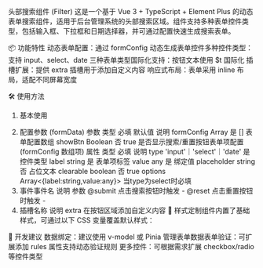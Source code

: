 头部搜索组件 (Filter) 这是一个基于 Vue 3 + TypeScript + Element Plus 的 ​动态表单搜索组件，适用于后台管理系统的头部搜索区域。组件支持多种表单控件类型，包括输入框、下拉框和日期选择器，并可通过配置快速生成搜索表单。

📦 功能特性 ​动态表单配置​：通过 formConfig 动态生成表单控件 ​多种控件类型​：支持 input、select、date 三种表单类型 ​国际化支持​：按钮文本使用 $t 国际化 ​插槽扩展​：提供 extra 插槽用于添加自定义内容 ​响应式布局​：表单采用 inline 布局，适配不同屏幕宽度

🛠 使用方法

1.  基本使用 <template> <Filter :form-data="searchForm" @submit="handleSubmit" @reset="handleReset"
    >
        <template #extra>
          <el-button type="success">导出数据</el-button>
        </template>
      </Filter>
    </template>

<script setup>
import { ref } from 'vue';
import Filter from '@/components/filter/index.vue';

// 表单配置
const searchForm = ref({
  formConfig: [
    {
      type: 'input',
      label: '订单编号',
      value: '',
      placeholder: '请输入订单编号'
    },
    {
      type: 'select',
      label: '订单状态',
      value: '',
      options: [
        { label: '全部', value: '' },
        { label: '待付款', value: 1 },
        { label: '已付款', value: 2 }
      ]
    },
    {
      type: 'date',
      label: '创建日期',
      value: ''
    }
  ],
  showBtn: true
});

// 处理搜索事件
const handleSubmit = (formConfig) => {
  console.log('搜索条件:', formConfig);
  // 这里添加实际搜索逻辑
};

// 处理重置事件
const handleReset = () => {
  console.log('表单已重置');
  // 这里添加重置后的逻辑
};
</script>

2. 配置参数 (formData) 参数 类型 必填 默认值 说明 formConfig Array 是 [] 表单配置数组 showBtn Boolean 否 true 是否显示搜索/重置按钮表单项配置 (formConfig 数组项) 属性 类型 必填 说明 type 'input'｜'select'｜'date' 是 控件类型 label string 是 表单项标签 value any 是 绑定值 placeholder string 否 占位文本 clearable boolean 否 true options Array<{label:string,value:any}> 当type为select时必填
3. 事件事件名 说明 参数 @submit 点击搜索按钮时触发 - @reset 点击重置按钮时触发 -
4. 插槽名称 说明 extra 在按钮区域添加自定义内容 🎨 样式定制组件内置了基础样式，可通过以下 CSS 变量覆盖默认样式：

🔧 开发建议 ​数据绑定​：建议使用 v-model 或 Pinia 管理表单数据 ​表单验证​：可扩展添加 rules 属性支持动态验证规则 ​更多控件​：可根据需求扩展 checkbox/radio 等控件类型
